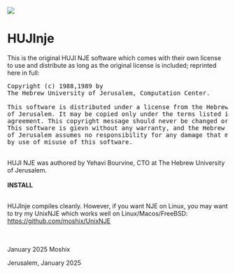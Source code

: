 <a href="https://hits.seeyoufarm.com"><img src="https://hits.seeyoufarm.com/api/count/incr/badge.svg?url=https%3A%2F%2Fgithub.com%2Fmoshix%2FHUJInje&count_bg=%2379C83D&title_bg=%23555555&icon=aurelia.svg&icon_color=%23E7E7E7&title=hits&edge_flat=false"/></a>
<br>
# HUJInje

This is the original HUJI NJE software which comes with their own license to use and distribute as long as the original license is included; reprinted here in full:
<br>
<pre>
Copyright (c) 1988,1989 by
The Hebrew University of Jerusalem, Computation Center.

This software is distributed under a license from the Hebrew University
of Jerusalem. It may be copied only under the terms listed in the license
agreement. This copyright message should never be changed or removed.
This software is gievn without any warranty, and the Hebrew University
of Jerusalem assumes no responsibility for any damage that might be caused
by use of misuse of this software.
</pre>
<br>
HUJI NJE was authored by Yehavi Bourvine, CTO at The Hebrew University of Jerusalem.
<br><br>
<b>INSTALL</b><br>
<br>

HUJInje compiles cleanly. However, if you want NJE on Linux, you may want to try my UnixNJE which works well on Linux/Macos/FreeBSD: https://github.com/moshix/UnixNJE

<br><br>
January 2025
Moshix<br>

Jerusalem, January 2025<br>

